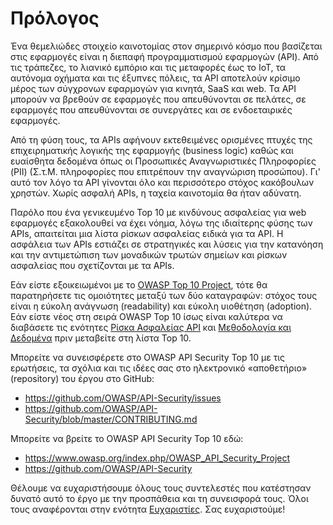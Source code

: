 Πρόλογος
========

Ένα θεμελιώδες στοιχείο καινοτομίας στον σημερινό κόσμο που βασίζεται στις εφαρμογές
είναι η διεπαφή προγραμματισμού εφαρμογών (API). Από τις τράπεζες, το λιανικό εμπόριο 
και τις μεταφορές έως το IoT, τα αυτόνομα οχήματα και τις έξυπνες πόλεις, τα API 
αποτελούν κρίσιμο μέρος των σύγχρονων εφαρμογών για κινητά, SaaS και web. Τα API μπορούν 
να βρεθούν σε εφαρμογές που απευθύνονται σε πελάτες, σε εφαρμογές που απευθύνονται σε 
συνεργάτες και σε ενδοεταιρικές εφαρμογές.

Από τη φύση τους, τα APIs αφήνουν εκτεθειμένες ορισμένες πτυχές της επιχειρηματικής λογικής της εφαρμογής (business logic) καθώς και ευαίσθητα δεδομένα όπως οι Προσωπικές Αναγνωριστικές Πληροφορίες (PII) (Σ.τ.Μ. πληροφορίες που επιτρέπουν την αναγνώριση προσώπου). Γι' αυτό τον λόγο τα API γίνονται όλο και περισσότερο στόχος κακόβουλων χρηστών. Χωρίς ασφαλή APIs, η ταχεία καινοτομία θα ήταν αδύνατη.

Παρόλο που ένα γενικευμένο Top 10 με κινδύνους ασφαλείας για web εφαρμογές
εξακολουθεί να έχει νόημα, λόγω της ιδιαίτερης φύσης των APIs, απαιτείται μια λίστα 
ρίσκων ασφαλείας ειδικά για τα API. Η ασφάλεια των APIs εστιάζει σε στρατηγικές 
και λύσεις για την κατανόηση και την αντιμετώπιση των μοναδικών τρωτών σημείων 
και ρίσκων ασφαλείας που σχετίζονται με τα APIs.

Εάν είστε εξοικειωμένοι με το [OWASP Top 10 Project][1], τότε θα παρατηρήσετε 
τις ομοιότητες μεταξύ των δύο καταγραφών: στόχος τους είναι η εύκολη ανάγνωση (readability)
και εύκολη υιοθέτηση (adoption). Εάν είστε νέος στη σειρά OWASP Top 10 ίσως είναι καλύτερα 
να διαβάσετε τις ενότητες [Ρίσκα Ασφαλείας API][2] και [Μεθοδολογία και Δεδομένα][3] 
πριν μεταβείτε στη λίστα Top 10.

Μπορείτε να συνεισφέρετε στο OWASP API Security Top 10 με τις ερωτήσεις, 
τα σχόλια και τις ιδέες σας στο ηλεκτρονικό «αποθετήριο» (repository) του έργου στο GitHub:

* https://github.com/OWASP/API-Security/issues
* https://github.com/OWASP/API-Security/blob/master/CONTRIBUTING.md

Μπορείτε να βρείτε το OWASP API Security Top 10 εδώ:

* https://www.owasp.org/index.php/OWASP_API_Security_Project
* https://github.com/OWASP/API-Security

Θέλουμε να ευχαριστήσουμε όλους τους συντελεστές που κατέστησαν δυνατό αυτό 
το έργο με την προσπάθεια και τη συνεισφορά τους. Όλοι τους αναφέρονται στην ενότητα 
[Ευχαριστίες][4]. Σας ευχαριστούμε!

[1]: https://www.owasp.org/index.php/Category:OWASP_Top_Ten_Project
[2]: ./0x10-api-security-risks.md
[3]: ./0xd0-about-data.md
[4]: ./0xd1-acknowledgments.md
